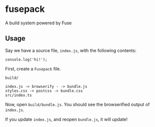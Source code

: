# fusepack
A build system powered by Fuse

Usage
----

Say we have a source file, `index.js`, with the following contents:

```
console.log('hi!');
```

First, create a `Fusepack` file.

```
build/

index.js -> browserify - -> bundle.js
styles.css -> postcss -> bundle.css
src/index.ts
```

Now, open `build/bundle.js`. You should see the browserified output of `index.js`.

If you update `index.js`, and reopen `bundle.js`, it will update!
